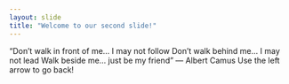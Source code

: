 ```yaml
---
layout: slide
title: "Welcome to our second slide!"
---
```

“Don’t walk in front of me… I may not follow
Don’t walk behind me… I may not lead
Walk beside me… just be my friend” 
― Albert Camus
Use the left arrow to go back!
 
